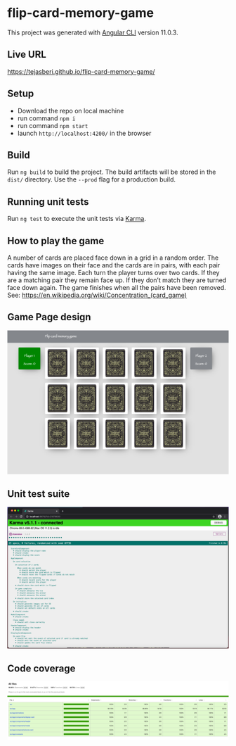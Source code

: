 # flip-card-memory-game

This project was generated with [Angular CLI](https://github.com/angular/angular-cli) version 11.0.3.

## Live URL

https://tejasberi.github.io/flip-card-memory-game/

## Setup

- Download the repo on local machine
- run command `npm i`
- run command `npm start`
- launch `http://localhost:4200/` in the browser

## Build

Run `ng build` to build the project. The build artifacts will be stored in the `dist/` directory. Use the `--prod` flag for a production build.

## Running unit tests

Run `ng test` to execute the unit tests via [Karma](https://karma-runner.github.io).

## How to play the game

A number of cards are placed face down in a grid in a random order. The cards have images
on their face and the cards are in pairs, with each pair having the same image.
Each turn the player turns over two cards. If they are a matching pair they remain face up. If
they don’t match they are turned face down again.
The game finishes when all the pairs have been removed.
See: https://en.wikipedia.org/wiki/Concentration_(card_game)

## Game Page design

![](screenshots/page-ui.png)

## Unit test suite

![](screenshots/unit-tests.png)

## Code coverage

![](screenshots/code-coverage.png)

